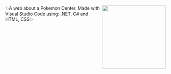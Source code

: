###

<img align="right" height="200" weight="200" src="https://github.com/user-attachments/assets/df21bdd1-f715-457a-aa65-f6f537b7b820" />

###

<p>✨A web about a Pokemon Center. Made with Visual Studio Code using: .NET, C# and HTML, CSS✨</p>

###
